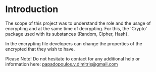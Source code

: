 # Introduction

The scope of this project was to understand the role and the usage of encrypting and at the same time of decrypting. For this, the 'Crypto' package used with its substances {Random, Cipher, Hash}.

In the encrypting file developers can change the properties of the encrypted that they wish to have.

Please Note! Do not hesitate to contact for any additional help or information here: papadopoulos.v.dimitris@gmail.com
